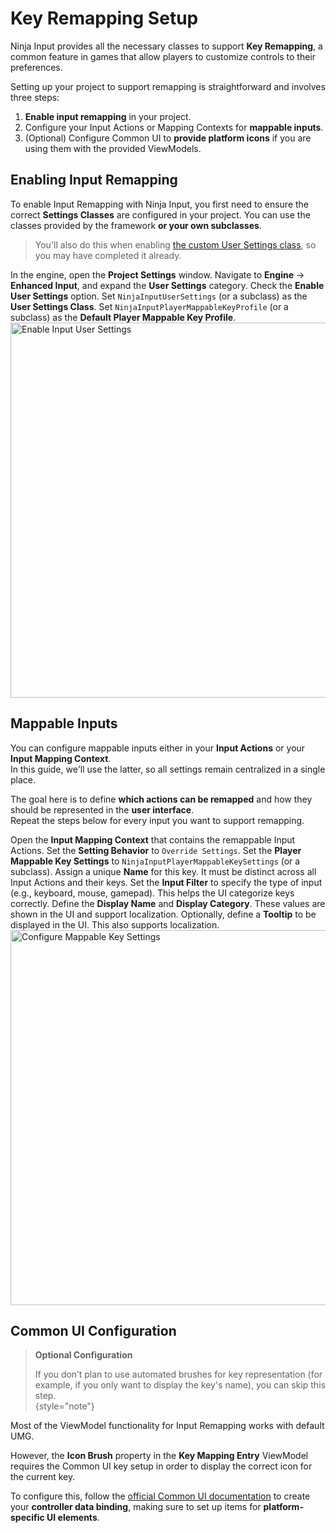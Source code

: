 # Key Remapping Setup
<primary-label ref="input"/>
<secondary-label ref="experimental"/>

Ninja Input provides all the necessary classes to support **Key Remapping**, a common feature in games that
allow players to customize controls to their preferences.

Setting up your project to support remapping is straightforward and involves three steps:

1. **Enable input remapping** in your project.
2. Configure your Input Actions or Mapping Contexts for **mappable inputs**.
3. (Optional) Configure Common UI to **provide platform icons** if you are using them with the provided ViewModels.

## Enabling Input Remapping
To enable Input Remapping with Ninja Input, you first need to ensure the correct **Settings Classes** are
configured in your project. You can use the classes provided by the framework **or your own subclasses**.

> You'll also do this when enabling [the custom User Settings class](ipt_user_settings.md), so you may have completed it 
> already.

<procedure title="Enabling Input Remapping" collapsible="true" default-state="expanded">
    <step>In the engine, open the <b>Project Settings</b> window.</step>
    <step>Navigate to <b>Engine</b> &rarr; <b>Enhanced Input</b>, and expand the <b>User Settings</b> category.</step>
    <step>Check the <b>Enable User Settings</b> option.</step>
    <step>Set <code>NinjaInputUserSettings</code> (or a subclass) as the <b>User Settings Class</b>.</step>
    <step>Set <code>NinjaInputPlayerMappableKeyProfile</code> (or a subclass) as the <b>Default Player Mappable Key Profile</b>.</step>
    <img src="ipt_remapping_settings.png" alt="Enable Input User Settings" width="600"/>
</procedure>

## Mappable Inputs
You can configure mappable inputs either in your **Input Actions** or your **Input Mapping Context**.  
In this guide, we'll use the latter, so all settings remain centralized in a single place.

The goal here is to define **which actions can be remapped** and how they should be represented in the **user interface**.  
Repeat the steps below for every input you want to support remapping.

<procedure title="Configuring Mappable Inputs" collapsible="true" default-state="expanded">
    <step>Open the <b>Input Mapping Context</b> that contains the remappable Input Actions.</step>
    <step>Set the <b>Setting Behavior</b> to <code>Override Settings</code>.</step>
    <step>Set the <b>Player Mappable Key Settings</b> to <code>NinjaInputPlayerMappableKeySettings</code> (or a subclass).</step>
    <step>Assign a unique <b>Name</b> for this key. It must be distinct across all Input Actions and their keys.</step>
    <step>Set the <b>Input Filter</b> to specify the type of input (e.g., keyboard, mouse, gamepad). This helps the UI categorize keys correctly.</step>
    <step>Define the <b>Display Name</b> and <b>Display Category</b>. These values are shown in the UI and support localization.</step>
    <step>Optionally, define a <b>Tooltip</b> to be displayed in the UI. This also supports localization.</step>
    <img src="ipt_remapping_mappable_key_settings.png" alt="Configure Mappable Key Settings" width="600"/>
</procedure>

## Common UI Configuration

> **Optional Configuration**  
> 
> If you don’t plan to use automated brushes for key representation (for example, if you only want to display the key's 
> name), you can skip this step.  
{style="note"}

Most of the ViewModel functionality for Input Remapping works with default UMG.

However, the **Icon Brush** property in the **Key Mapping Entry** ViewModel requires the Common UI key setup in order to display the correct icon for the current key.

To configure this, follow the [official Common UI documentation][1] to create your **controller data binding**, making sure to set up items for **platform-specific UI elements**.

[1]: https://dev.epicgames.com/documentation/en-us/unreal-engine/common-ui-quickstart-guide-for-unreal-engine

